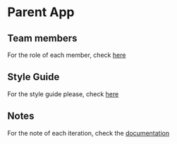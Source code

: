 # Parent App

## Team members
For the role of each member, check [here](docs/roles.md)

## Style Guide
For the style guide please, check [here](docs/styleGuide.md)

## Notes
For the note of each iteration, check the [documentation](docs/README.md)
